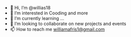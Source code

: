 - 👋 Hi, I’m @willias18
- 👀 I’m interested in Cooding and more
- 🌱 I’m currently learning ...
- 💞️ I’m looking to collaborate on new projects and events
- 📫 How to reach me williamafris1@gmail.com

<!---
willias18/willias18 is a ✨ special ✨ repository because its `README.md` (this file) appears on your GitHub profile.
You can click the Preview link to take a look at your changes.
--->
